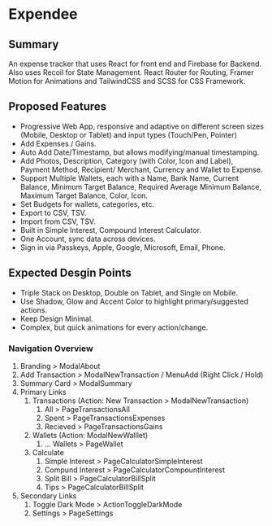 # Expendee

## Summary

An expense tracker that uses React for front end and Firebase for Backend.
Also uses Recoil for State Management. React Router for Routing, Framer Motion for Animations and TailwindCSS and SCSS for CSS Framework.

## Proposed Features

- Progressive Web App, responsive and adaptive on different screen sizes (Mobile, Desktop or Tablet) and input types (Touch/Pen, Pointer)
- Add Expenses / Gains.
- Auto Add Date/Timestamp, but allows modifying/manual timestamping.
- Add Photos, Description, Category (with Color, Icon and Label), Payment Method, Recipient/ Merchant, Currency and Wallet to Expense.
- Support Multiple Wallets, each with a Name, Bank Name, Current Balance, Minimum Target Balance, Required Average Minimum Balance, Maximum Target Balance, Color, Icon.
- Set Budgets for wallets, categories, etc.
- Export to CSV, TSV.
- Import from CSV, TSV.
- Built in Simple Interest, Compound Interest Calculator.
- One Account, sync data across devices.
- Sign in via Passkeys, Apple, Google, Microsoft, Email, Phone.

## Expected Desgin Points

- Triple Stack on Desktop, Double on Tablet, and Single on Mobile.
- Use Shadow, Glow and Accent Color to highlight primary/suggested actions.
- Keep Design Minimal.
- Complex, but quick animations for every action/change.

### Navigation Overview

1. Branding > ModalAbout
2. Add Transaction > ModalNewTransaction / MenuAdd (Right Click / Hold)
3. Summary Card > ModalSummary
4. Primary Links
   1. Transactions (Action: New Transaction > ModalNewTransaction)
      1. All > PageTransactionsAll
      2. Spent > PageTransactionsExpenses
      3. Recieved > PageTransactionsGains
   2. Wallets (Action: ModalNewWalllet)
      1. ... Wallets > PageWallet
   3. Calculate
      1. Simple Interest > PageCalculatorSimpleInterest
      2. Compund Interest > PageCalculatorCompountInterest
      3. Split Bill > PageCalculatorBillSplit
      4. Tips > PageCalculatorBillSplit
5. Secondary Links
   1. Toggle Dark Mode > ActionToggleDarkMode
   2. Settings > PageSettings
